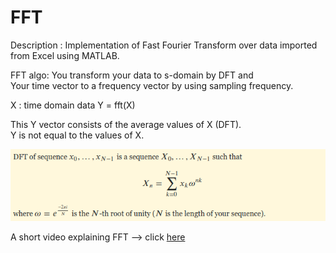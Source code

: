 # FFT
Description : Implementation of Fast Fourier Transform over data imported from Excel using MATLAB.

FFT algo: 
You transform your data to s-domain by DFT and \
Your time vector to a frequency vector by using sampling frequency.

X : time domain data
Y = fft(X) 

This Y  vector consists of the average values of X (DFT).\
Y is not equal to the values of X.

![alt text](https://github.com/adarshX/FFT/blob/master/DFT.png)

A short video explaining FFT --> click [here](https://www.youtube.com/watch?v=z7X6jgFnB6Y)
